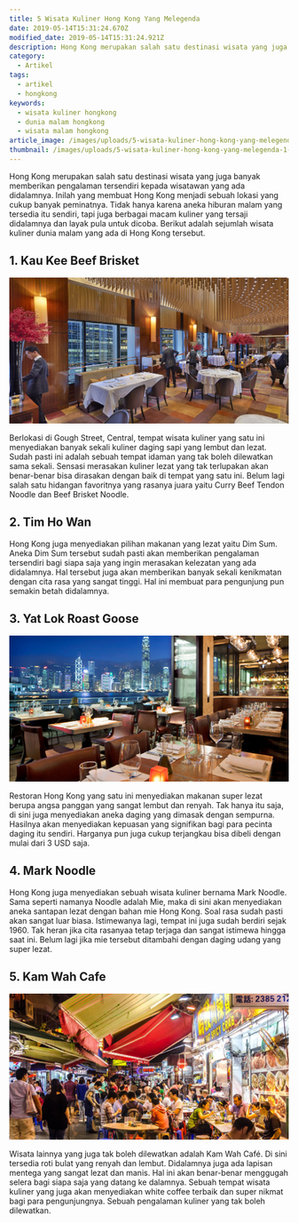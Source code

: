 ```yaml
---
title: 5 Wisata Kuliner Hong Kong Yang Melegenda
date: 2019-05-14T15:31:24.670Z
modified_date: 2019-05-14T15:31:24.921Z
description: Hong Kong merupakan salah satu destinasi wisata yang juga banyak memberikan pengalaman tersendiri kepada wisatawan yang ada didalamnya.
category:
  - Artikel
tags:
  - artikel
  - hongkong
keywords:
  - wisata kuliner hongkong
  - dunia malam hongkong
  - wisata malam hongkong
article_image: /images/uploads/5-wisata-kuliner-hong-kong-yang-melegenda-3.jpg
thumbnail: /images/uploads/5-wisata-kuliner-hong-kong-yang-melegenda-1-026.jpg
---
```

Hong Kong merupakan salah satu destinasi wisata yang juga banyak memberikan pengalaman tersendiri kepada wisatawan yang ada didalamnya. Inilah  yang membuat Hong Kong menjadi sebuah lokasi yang cukup banyak peminatnya. Tidak hanya karena aneka hiburan malam yang tersedia itu sendiri, tapi juga berbagai macam kuliner yang tersaji didalamnya dan layak pula untuk dicoba. Berikut adalah sejumlah wisata kuliner dunia malam yang ada di Hong Kong tersebut.



## 1. Kau Kee Beef Brisket

![5 Wisata Kuliner Hong Kong Yang Melegenda](/images/uploads/5-wisata-kuliner-hong-kong-yang-melegenda-3.jpg)

Berlokasi di Gough Street, Central, tempat wisata kuliner yang satu ini menyediakan banyak sekali kuliner daging sapi yang lembut dan lezat. Sudah pasti ini adalah sebuah tempat idaman yang tak boleh dilewatkan sama sekali. Sensasi merasakan kuliner lezat yang tak terlupakan akan benar-benar bisa dirasakan dengan baik di tempat yang satu ini. Belum lagi salah satu hidangan favoritnya yang rasanya juara yaitu Curry Beef Tendon Noodle dan Beef Brisket Noodle.



## 2. Tim Ho Wan

Hong Kong juga menyediakan pilihan makanan yang lezat yaitu Dim Sum. Aneka Dim Sum tersebut sudah pasti akan memberikan pengalaman tersendiri bagi siapa saja yang ingin merasakan kelezatan yang ada didalamnya. Hal tersebut juga akan memberikan banyak sekali kenikmatan dengan cita rasa yang sangat tinggi. Hal ini membuat para pengunjung pun semakin betah didalamnya.



## 3. Yat Lok Roast Goose

![5 Wisata Kuliner Hong Kong Yang Melegenda](/images/uploads/5-wisata-kuliner-hong-kong-yang-melegenda-2.jpg)

Restoran Hong Kong yang satu ini menyediakan makanan super lezat berupa angsa panggan yang sangat lembut dan renyah. Tak hanya itu saja, di sini juga menyediakan aneka daging yang dimasak dengan sempurna. Hasilnya akan menyediakan kepuasan yang signifikan bagi para pecinta daging itu sendiri. Harganya pun juga cukup terjangkau bisa dibeli dengan mulai dari 3 USD saja.



## 4. Mark Noodle

Hong Kong juga menyediakan sebuah wisata kuliner bernama Mark Noodle. Sama seperti namanya Noodle adalah Mie, maka di sini akan menyediakan aneka santapan lezat dengan bahan mie Hong Kong. Soal rasa sudah pasti akan sangat luar biasa. Istimewanya lagi, tempat ini juga sudah berdiri sejak 1960. Tak heran jika cita rasanyaa tetap terjaga dan sangat istimewa hingga saat ini. Belum lagi jika mie tersebut ditambahi dengan daging udang yang super lezat.



## 5.  Kam Wah Cafe

![5 Wisata Kuliner Hong Kong Yang Melegenda](/images/uploads/5-wisata-kuliner-hong-kong-yang-melegenda-1.jpg)

Wisata lainnya yang juga tak boleh dilewatkan adalah Kam Wah Café. Di sini tersedia roti bulat yang renyah dan lembut. Didalamnya juga ada lapisan mentega yang sangat lezat dan manis. Hal ini akan benar-benar menggugah selera bagi siapa saja yang datang ke dalamnya. Sebuah tempat wisata kuliner yang juga akan menyediakan white coffee terbaik dan super nikmat bagi para pengunjungnya. Sebuah pengalaman kuliner yang tak boleh dilewatkan.
